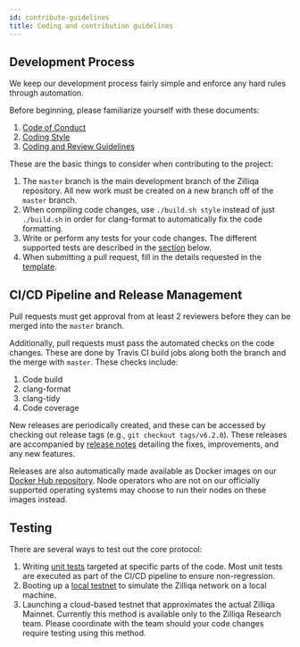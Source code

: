 ```yaml
---
id: contribute-guidelines
title: Coding and contribution guidelines
---
```

## Development Process

We keep our development process fairly simple and enforce any hard rules through automation.

Before beginning, please familiarize yourself with these documents:

1. [Code of Conduct](https://github.com/Zilliqa/Zilliqa/blob/master/CODE_OF_CONDUCT.md)
1. [Coding Style](https://github.com/Zilliqa/Zilliqa/blob/master/CODING_STYLE.md)
1. [Coding and Review Guidelines](https://github.com/Zilliqa/Zilliqa/blob/master/CONTRIBUTING.md)

These are the basic things to consider when contributing to the project:

1. The `master` branch is the main development branch of the Zilliqa repository. All new work must be created on a new branch off of the `master` branch.
1. When compiling code changes, use `./build.sh style` instead of just `./build.sh` in order for clang-format to automatically fix the code formatting.
1. Write or perform any tests for your code changes. The different supported tests are described in the [section](#testing) below.
1. When submitting a pull request, fill in the details requested in the [template](https://github.com/Zilliqa/Zilliqa/blob/master/.github/PULL_REQUEST_TEMPLATE.md).

## CI/CD Pipeline and Release Management

Pull requests must get approval from at least 2 reviewers before they can be merged into the `master` branch.

Additionally, pull requests must pass the automated checks on the code changes. These are done by Travis CI build jobs along both the branch and the merge with `master`. These checks include:

1. Code build
1. clang-format
1. clang-tidy
1. Code coverage

New releases are periodically created, and these can be accessed by checking out release tags (e.g., `git checkout tags/v6.2.0`).
These releases are accompanied by [release notes](https://github.com/Zilliqa/Zilliqa/releases) detailing the fixes, improvements, and any new features.

Releases are also automatically made available as Docker images on our [Docker Hub repository](https://hub.docker.com/repository/docker/zilliqa/zilliqa).
Node operators who are not on our officially supported operating systems may choose to run their nodes on these images instead.

## Testing

There are several ways to test out the core protocol:

1. Writing [unit tests](https://github.com/Zilliqa/Zilliqa/tree/master/tests) targeted at specific parts of the code. Most unit tests are executed as part of the CI/CD pipeline to ensure non-regression.
1. Booting up a [local testnet](https://github.com/Zilliqa/Zilliqa#boot-up-a-local-testnet-for-development) to simulate the Zilliqa network on a local machine.
1. Launching a cloud-based testnet that approximates the actual Zilliqa Mainnet. Currently this method is available only to the Zilliqa Research team. Please coordinate with the team should your code changes require testing using this method.